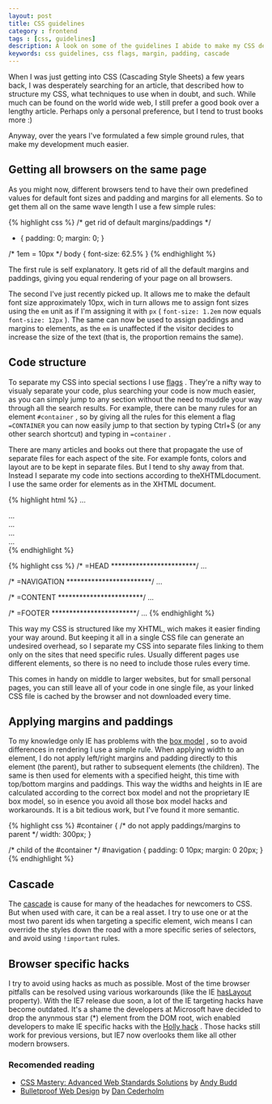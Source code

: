 ```yaml
---
layout: post
title: CSS guidelines
category : frontend
tags : [css, guidelines]
description: A look on some of the guidelines I abide to make my CSS development much easier.
keywords: css guidelines, css flags, margin, padding, cascade
---
```


When I was just getting into CSS (Cascading Style Sheets) a few years
back, I was desperately searching for an article, that described how to
structure my CSS, what techniques to use when in doubt, and such. While
much can be found on the world wide web, I still prefer a good book over
a lengthy article. Perhaps only a personal preference, but I tend to
trust books more :)

Anyway, over the years I've formulated a few simple ground rules, that
make my development much easier.

Getting all browsers on the same page
-------------------------------------

As you might now, different browsers tend to have their own predefined
values for default font sizes and padding and margins for all elements.
So to get them all on the same wave length I use a few simple rules:

{% highlight css %}
/* get rid of default margins/paddings */
* {
    padding: 0;
    margin:  0;
}

/* 1em = 10px */
body {
    font-size: 62.5%
}
{% endhighlight %}

The first rule is self explanatory. It gets rid of all the default
margins and paddings, giving you equal rendering of your page on all
browsers.

The second I've just recently picked up. It allows me to make the
default font size approximately 10px, wich in turn allows me to assign
font sizes using the `em` unit as if I'm assigning it with `px` (
`font-size: 1.2em` now equals `font-size: 12px` ). The same can now be
used to assign paddings and margins to elements, as the `em` is
unaffected if the visitor decides to increase the size of the text (that
is, the proportion remains the same).

Code structure
--------------

To separate my CSS into special sections I use
[flags](http://www.stopdesign.com/log/2005/05/03/css-tip-flags.html) .
They're a nifty way to visualy separate your code, plus searching your
code is now much easier, as you can simply jump to any section without
the need to muddle your way through all the search results. For example,
there can be many rules for an element `#container` , so by giving all
the rules for this element a flag `=CONTAINER` you can now easily jump
to that section by typing Ctrl+S (or any other search shortcut) and
typing in `=container` .

There are many articles and books out there that propagate the use of
separate files for each aspect of the site. For example fonts, colors
and layout are to be kept in separate files. But I tend to shy away from
that. Instead I separate my code into sections according to
theXHTMLdocument. I use the same order for elements as in the XHTML
document.

{% highlight html %}
...
<body>
    <div id="head">...</div>
    <div id="navigation">...</div>
    <div id="content">...</div>
    <div id="footer">...</div>
</body>
{% endhighlight %}

{% highlight css %}
/* =HEAD
************************/
...


/* =NAVIGATION
************************/
...


/* =CONTENT
************************/
...


/* =FOOTER
************************/
...
{% endhighlight %}

This way my CSS is structured like my XHTML, wich makes it easier
finding your way around. But keeping it all in a single CSS file can
generate an undesired overhead, so I separate my CSS into separate files
linking to them only on the sites that need specific rules. Usually
different pages use different elements, so there is no need to include
those rules every time.

This comes in handy on middle to larger websites, but for small personal
pages, you can still leave all of your code in one single file, as your
linked CSS file is cached by the browser and not downloaded every time.

Applying margins and paddings
-----------------------------

To my knowledge only IE has problems with the [box
model](http://en.wikipedia.org/wiki/Internet_Explorer_box_model_bug) ,
so to avoid differences in rendering I use a simple rule. When applying
width to an element, I do not apply left/right margins and padding
directly to this element (the parent), but rather to subsequent elements
(the children). The same is then used for elements with a specified
height, this time with top/bottom margins and paddings. This way the
widths and heights in IE are calculated according to the correct box
model and not the proprietary IE box model, so in esence you avoid all
those box model hacks and workarounds. It is a bit tedious work, but
I've found it more semantic.

{% highlight css %}
#container {
    /* do not apply paddings/margins to parent */
    width: 300px;
}

/* child of the #container */
#navigation {
    padding: 0 10px;
    margin:  0 20px;
}
{% endhighlight %}

Cascade
-------

The [cascade](http://www.w3.org/TR/REC-CSS2/cascade.html) is cause for
many of the headaches for newcomers to CSS. But when used with care, it
can be a real asset. I try to use one or at the most two parent ids when
targeting a specific element, wich means I can override the styles down
the road with a more specific series of selectors, and avoid using
`!important` rules.

Browser specific hacks
----------------------

I try to avoid using hacks as much as possible. Most of the time browser
pitfalls can be resolved using various workarounds (like the IE
[hasLayout](http://www.satzansatz.de/cssd/onhavinglayout.html)
property). With the IE7 release due soon, a lot of the IE targeting
hacks have become outdated. It's a shame the developers at Microsoft
have decided to drop the anynmous star (\*) element from the DOM root,
wich enabled developers to make IE specific hacks with the [Holly
hack](http://www.positioniseverything.net/articles/poll/star-html.php) .
Those hacks still work for previous versions, but IE7 now overlooks them
like all other modern browsers.

### Recomended reading

-   [CSS Mastery: Advanced Web Standards
    Solutions](http://www.amazon.co.uk/exec/obidos/redirect?link_code=as2&amp;path=ASIN/1590596145&amp;tag=hribarinfo-21&amp;camp=1634&amp;creative=6738)
    by [Andy Budd](http://www.andybudd.com/)
-   [Bulletproof Web
    Design](http://www.amazon.co.uk/exec/obidos/redirect?link_code=as2&amp;path=ASIN/0321346939&amp;tag=hribarinfo-21&amp;camp=1634&amp;creative=6738)
    by [Dan Cederholm](http://simplebits.com/)

